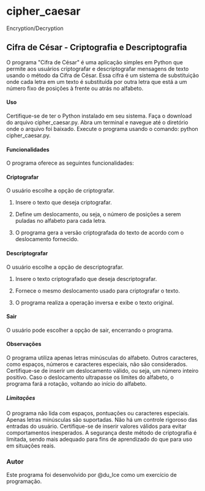 # cipher_caesar
Encryption/Decryption

<h2>Cifra de César - Criptografia e Descriptografia</h2>
O programa "Cifra de César" é uma aplicação simples em Python que permite aos usuários criptografar e descriptografar mensagens de texto usando o método da Cifra de César. Essa cifra é um sistema de substituição onde cada letra em um texto é substituída por outra letra que está a um número fixo de posições à frente ou atrás no alfabeto.

<h4>Uso</h4>
Certifique-se de ter o Python instalado em seu sistema.
Faça o download do arquivo cipher_caesar.py.
Abra um terminal e navegue até o diretório onde o arquivo foi baixado.
Execute o programa usando o comando: python cipher_caesar.py.

<h4>Funcionalidades</h4>
O programa oferece as seguintes funcionalidades:

<h4>Criptografar</h4>
<p></p>O usuário escolhe a opção de criptografar.

1. Insere o texto que deseja criptografar.

2. Define um deslocamento, ou seja, o número de posições a serem puladas no alfabeto para cada letra.

3. O programa gera a versão criptografada do texto de acordo com o deslocamento fornecido.</p>

<h4>Descriptografar</h4>
 O usuário escolhe a opção de descriptografar.

1. Insere o texto criptografado que deseja descriptografar.

2. Fornece o mesmo deslocamento usado para criptografar o texto.

3. O programa realiza a operação inversa e exibe o texto original.

<h4>Sair</h4>
O usuário pode escolher a opção de sair, encerrando o programa.

<h4>Observações</h4>
O programa utiliza apenas letras minúsculas do alfabeto. Outros caracteres, como espaços, números e caracteres especiais, não são considerados.
Certifique-se de inserir um deslocamento válido, ou seja, um número inteiro positivo.
Caso o deslocamento ultrapasse os limites do alfabeto, o programa fará a rotação, voltando ao início do alfabeto.

<h5>Limitações</h5>
O programa não lida com espaços, pontuações ou caracteres especiais. Apenas letras minúsculas são suportadas.
Não há um controle rigoroso das entradas do usuário. Certifique-se de inserir valores válidos para evitar comportamentos inesperados.
A segurança deste método de criptografia é limitada, sendo mais adequado para fins de aprendizado do que para uso em situações reais.

<h3>Autor</h3>
Este programa foi desenvolvido por @du_Ice como um exercício de programação.
